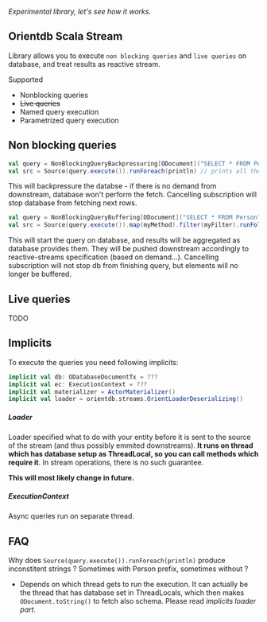 _Experimental library, let's see how it works._

## Orientdb Scala Stream

Library allows you to execute `non blocking queries` and `live queries` on database, and treat results as reactive stream.

Supported
- Nonblocking queries
- ~~Live queries~~
- Named query execution
- Parametrized query execution

## Non blocking queries
```scala
val query = NonBlockingQueryBackpressuring[ODocument]("SELECT * FROM Person")
val src = Source(query.execute()).runForeach(println) // prints all the results
```
This will backpressure the databse - if there is no demand from downstream, database won't perform the fetch. Cancelling subscription will stop database from fetching next rows. 

```scala
val query = NonBlockingQueryBuffering[ODocument]("SELECT * FROM Person")
val src = Source(query.execute()).map(myMethod).filter(myFilter).runFold(...) 
```
This will start the query on database, and results will be aggregated as database provides them. They will be pushed downstream accordingly to reactive-streams specification (based on demand...). Cancelling subscription will not stop db from finishing query, but elements will no longer be buffered.

## Live queries
TODO


## Implicits

To execute the queries you need following implicits:
```scala
implicit val db: ODatabaseDocumentTx = ???
implicit val ec: ExecutionContext = ???
implicit val materializer = ActorMaterializer()
implicit val loader = orientdb.streams.OrientLoaderDeserializing()
```
##### Loader
Loader specified what to do with your entity before it is sent to the source of the stream (and thus possibly emmited downstreams). **It runs on thread which has database setup as ThreadLocal, so you can call methods which require it**. In stream operations, there is no such guarantee.

**This will most likely change in future.**

##### ExecutionContext
Async queries run on separate thread.

## FAQ
Why does `Source(query.execute()).runForeach(println)` produce inconstitent strings ? Sometimes with Person prefix, sometimes without ?
* Depends on which thread gets to run the execution. It can actually be the thread that has database set in ThreadLocals, which then makes `ODocument.toString()` to fetch also schema. Please read _implicits loader part_.
